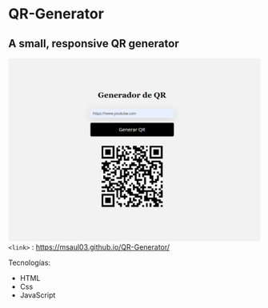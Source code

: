 # QR-Generator
## A small, responsive QR generator
![Image](./img/Captura.PNG)
`<link>` : <https://msaul03.github.io/QR-Generator/>

Tecnologías:
- HTML
- Css
- JavaScript

